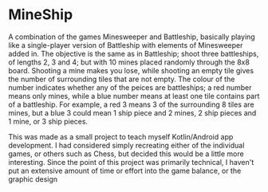 # MineShip

A combination of the games Minesweeper and Battleship, basically playing like a single-player version of Battleship with elements of Minesweeper added in.
The objective is the same as in Battleship; shoot three battleships, of lengths 2, 3 and 4; but with 10 mines placed randomly through the 8x8 board. 
Shooting a mine makes you lose, while shooting an empty tile gives the number of surrounding tiles that are not empty.
The colour of the number indicates whether any of the peices are battleships; a red number means only mines, while a blue number means at least one tile contains part of a battleship.
For example, a red 3 means 3 of the surrounding 8 tiles are mines, but a blue 3 could mean 1 ship piece and 2 mines, 2 ship pieces and 1 mine, or 3 ship pieces.

This was made as a small project to teach myself Kotlin/Android app development. 
I had considered simply recreating either of the individual games, or others such as Chess, but decided this would be a little more interesting.
Since the point of this project was primarily technical, I haven't put an extensive amount of time or effort into the game balance, or the graphic design